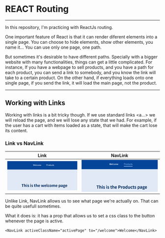 # REACT  Routing

---

In this repository, I'm practicing with ReactJs routing. 

One important feature of React is that it can render diferent elements into a single page. 
You can choose to hide elements, show other elements, you name it... You can use only one page, one path. 

But sometimes it's desirable to have different paths. Specially with a bigger website with many functionalities, things can get a little complicated. For instance, If you have a webpage to sell products, and you have a path for each product, 
you can send a link to somebody, and you know the link will take to a certain product. On the other hand, if everything loads onto one single page, if you send the link, it will load the main page, not the product.

---
## Working with Links

Working with links is a bit tricky though. If we use standard links <a...> we will reload the page, and we will lose any state that we had. For example, if the user has a cart with items loaded as a state, that will make the cart lose its content. 

### Link vs NavLink

Link         |  NavLink
:-------------------------:|:-------------------------:
![](./src/Pictures/Link.png)  |  ![](./src/Pictures/NavLink.png)

Unlike Link, NavLink allows us to see what page we're actually on. That can be quite usefull sometimes.

What it does is: it has a prop that allows us to set a css class to the button whenever the page is active.

    <NavLink activeClassName="activePage" to="/welcome">Welcome</NavLink>


